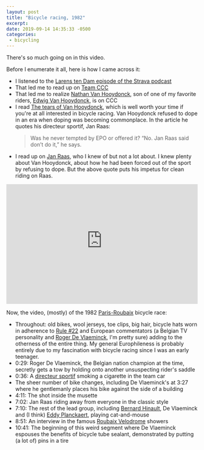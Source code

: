 ```yaml
---
layout: post
title: "Bicycle racing, 1982"
excerpt: 
date: 2019-09-14 14:35:33 -0500
categories: 
 - bicycling
---
```


There's so much going on in this video.

Before I enumerate it all, here is how I came across it:

- I listened to the [Larens ten Dam episode of the Strava podcast](https://blog.strava.com/podcast/laurens-ten-dam/)
- That led me to read up on [Team CCC](https://en.wikipedia.org/wiki/CCC_Pro_Team)
- That led me to realize [Nathan Van Hooydonck](https://en.wikipedia.org/wiki/Nathan_Van_Hooydonck), son of one of my favorite riders, [Edwig Van Hooydonck](https://en.wikipedia.org/wiki/Edwig_Van_Hooydonck), is on CCC
- I read [The tears of Van Hooydonck](https://rouleur.cc/editorial/tears-van-hooydonck-flanders-winner/), which is well worth your time if you're at all interested in bicycle racing. Van Hooydonck refused to dope in an era when doping was becoming commonplace. In the article he quotes his directeur sportif, Jan Raas:
  > Was he never tempted by EPO or offered it? “No. Jan Raas said don’t do it,” he says. 
- I read up on [Jan Raas](https://en.wikipedia.org/wiki/Jan_Raas), who I knew of but not a lot about. I knew plenty about Van Hooydonck, about how he had been forced out of the sport by refusing to dope. But the above quote puts his impetus for clean riding on Raas. 

<iframe width="100%" height="315" src="https://www.youtube-nocookie.com/embed/Xlu_paR7dZs" frameborder="0" allow="accelerometer; autoplay; encrypted-media; gyroscope; picture-in-picture" allowfullscreen></iframe>

Now, the video, (mostly) of the 1982 [Paris-Roubaix](https://en.wikipedia.org/wiki/Paris%E2%80%93Roubaix) bicycle race:

- Throughout: old bikes, wool jerseys, toe clips, big hair, bicycle hats worn in adherence to [Rule #22](https://www.velominati.com/ "having your cap skull-side tipped jauntily at a rakish angle is, one might say, de rigueur") and European commentators (a Belgian TV personality and [Roger De Vlaeminck](https://en.wikipedia.org/wiki/Roger_De_Vlaeminck), I'm pretty sure) adding to the otherness of the entire thing. My general Europhileness is probably entirely due to my fascination with bicycle racing since I was an early teenager.
- 0:29: Roger De Vlaeminck, the Belgian nation champion at the time, secretly gets a tow by holding onto another unsuspecting rider's saddle
- 0:36: A [directeur sportif](https://en.wikipedia.org/wiki/Directeur_sportif) smoking a cigarette in the team car
- The sheer number of bike changes, including De Vlaeminck's at 3:27 where he gentlemanly places his bike against the side of a building
- 4:11: The shot inside the musette
- 7:02: Jan Raas riding away from everyone in the classic style
- 7:10: The rest of the lead group, including [Bernard Hinault](https://en.wikipedia.org/wiki/Bernard_Hinault), De Vlaeminck and (I think) [Eddy Planckaert](https://en.wikipedia.org/wiki/Eddy_Planckaert), playing cat-and-mouse
- 8:51: An interview in the famous [Roubaix Velodrome](https://en.wikipedia.org/wiki/Roubaix_Velodrome) showers
- 10:41: The beginning of this weird segment where De Vlaeminck espouses the benefits of bicycle tube sealant, demonstrated by putting (a lot of) pins in a tire

